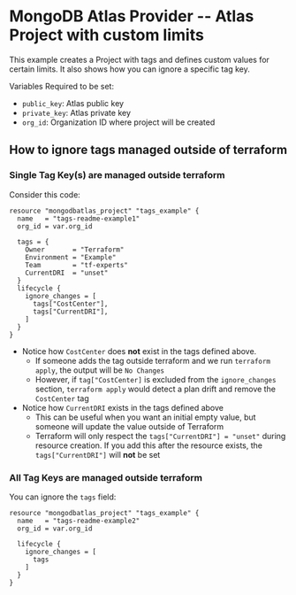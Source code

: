 # MongoDB Atlas Provider -- Atlas Project with custom limits
This example creates a Project with tags and defines custom values for certain limits.
It also shows how you can ignore a specific tag key.

Variables Required to be set:
- `public_key`: Atlas public key
- `private_key`: Atlas  private key
- `org_id`: Organization ID where project will be created

## How to ignore tags managed outside of terraform

### Single Tag Key(s) are managed outside terraform
Consider this code:

```hcl
resource "mongodbatlas_project" "tags_example" {
  name   = "tags-readme-example1"
  org_id = var.org_id

  tags = {
    Owner       = "Terraform"
    Environment = "Example"
    Team        = "tf-experts"
    CurrentDRI  = "unset"
  }
  lifecycle {
    ignore_changes = [
      tags["CostCenter"],
      tags["CurrentDRI"],
    ]
  }
}
```

- Notice how `CostCenter` does **not** exist in the tags defined above.
  - If someone adds the tag outside terraform and we run `terraform apply`, the output will be `No Changes`
  - However, if `tag["CostCenter]` is excluded from the `ignore_changes` section, `terraform apply` would detect a plan drift and remove the `CostCenter` tag
- Notice how `CurrentDRI` exists in the tags defined above
  - This can be useful when you want an initial empty value, but someone will update the value outside of Terraform
  - Terraform will only respect the `tags["CurrentDRI"] = "unset"` during resource creation. If you add this after the resource exists, the `tags["CurrentDRI"]` will **not** be set

### All Tag Keys are managed outside terraform
You can ignore the `tags` field:

```hcl
resource "mongodbatlas_project" "tags_example" {
  name   = "tags-readme-example2"
  org_id = var.org_id

  lifecycle {
    ignore_changes = [
      tags
    ]
  }
} 
  ```
